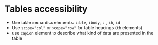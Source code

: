 # Tables accessibility

* Use table semantics elements: `table`, `tbody`, `tr`, `th`, `td`
* Use `scope="col"` or `scope="row"` for table headings (`th` elements)
* use `capion` element to describe what kind of data are presented in the table

